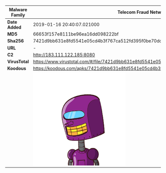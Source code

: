 | Malware Family | Telecom Fraud Network for South Koreans                      |
| -------------- | ------------------------------------------------------------ |
| **Date Added** | 2019-01-16 20:40:07.021000                                                   |
| **MD5**        | 66653f157e8111be96ea16dd098222bf                             |
| **Sha256**     | 7421d9bb631e8fd5541e05cd4b3f767ca512fd395f0be70dcee510323ce2e894 |
| **URL**        | -                                                            |
| **C2**         | http://183.111.122.185:8080 |
| **VirusTotal** | https://www.virustotal.com/#/file/7421d9bb631e8fd5541e05cd4b3f767ca512fd395f0be70dcee510323ce2e894/detection |
| **Koodous**    | https://koodous.com/apks/7421d9bb631e8fd5541e05cd4b3f767ca512fd395f0be70dcee510323ce2e894 |
|                | ![](../assets/7421d9bb631e8fd5541e05cd4b3f767ca512fd395f0be70dcee510323ce2e894.png) |